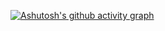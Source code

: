 [![Ashutosh's github activity graph](https://github-readme-activity-graph.vercel.app/graph?username=Wyldvan&bg_color=000000&color=ffe000&line=fafafa&point=ffe000&area=true&hide_border=true)](https://github.com/ashutosh00710/github-readme-activity-graph)
